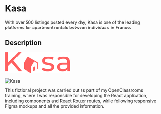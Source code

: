 # Kasa

With over 500 listings posted every day, Kasa is one of the leading platforms for apartment rentals between individuals in France.

## Description

![Kasa](public/logo.png)

![Kasa](public/kasa-page.gif)

This fictional project was carried out as part of my OpenClassrooms training, where I was responsible for developing the React application, including components and React Router routes, while following responsive Figma mockups and all the provided information.
